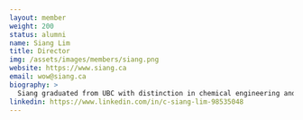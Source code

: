 ```yaml
---
layout: member
weight: 200
status: alumni
name: Siang Lim
title: Director
img: /assets/images/members/siang.png
website: https://www.siang.ca
email: wow@siang.ca
biography: >
  Siang graduated from UBC with distinction in chemical engineering and a minor in computer science. He was selected as a 2017 Faculty of Applied Science Rising Star. Siang retired as Vice-Captain of the Chem-E-Car team and is currently serving on the advisory board of UBC Envision, working closely with the team executives to help them achieve their organizational goals.
linkedin: https://www.linkedin.com/in/c-siang-lim-98535048
---
```

